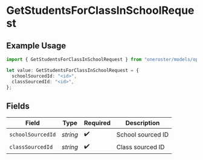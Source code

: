 # GetStudentsForClassInSchoolRequest

## Example Usage

```typescript
import { GetStudentsForClassInSchoolRequest } from "oneroster/models/operations";

let value: GetStudentsForClassInSchoolRequest = {
  schoolSourcedId: "<id>",
  classSourcedId: "<id>",
};
```

## Fields

| Field              | Type               | Required           | Description        |
| ------------------ | ------------------ | ------------------ | ------------------ |
| `schoolSourcedId`  | *string*           | :heavy_check_mark: | School sourced ID  |
| `classSourcedId`   | *string*           | :heavy_check_mark: | Class sourced ID   |